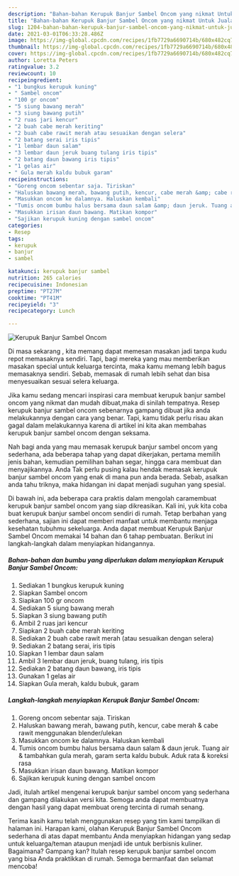 ```yaml
---
description: "Bahan-bahan Kerupuk Banjur Sambel Oncom yang nikmat Untuk Jualan"
title: "Bahan-bahan Kerupuk Banjur Sambel Oncom yang nikmat Untuk Jualan"
slug: 1204-bahan-bahan-kerupuk-banjur-sambel-oncom-yang-nikmat-untuk-jualan
date: 2021-03-01T06:33:28.486Z
image: https://img-global.cpcdn.com/recipes/1fb7729a6690714b/680x482cq70/kerupuk-banjur-sambel-oncom-foto-resep-utama.jpg
thumbnail: https://img-global.cpcdn.com/recipes/1fb7729a6690714b/680x482cq70/kerupuk-banjur-sambel-oncom-foto-resep-utama.jpg
cover: https://img-global.cpcdn.com/recipes/1fb7729a6690714b/680x482cq70/kerupuk-banjur-sambel-oncom-foto-resep-utama.jpg
author: Loretta Peters
ratingvalue: 3.2
reviewcount: 10
recipeingredient:
- "1 bungkus kerupuk kuning"
- " Sambel oncom"
- "100 gr oncom"
- "5 siung bawang merah"
- "3 siung bawang putih"
- "2 ruas jari kencur"
- "2 buah cabe merah keriting"
- "2 buah cabe rawit merah atau sesuaikan dengan selera"
- "2 batang serai iris tipis"
- "1 lembar daun salam"
- "3 lembar daun jeruk buang tulang iris tipis"
- "2 batang daun bawang iris tipis"
- "1 gelas air"
- " Gula merah kaldu bubuk garam"
recipeinstructions:
- "Goreng oncom sebentar saja. Tiriskan"
- "Haluskan bawang merah, bawang putih, kencur, cabe merah &amp; cabe rawit menggunakan blender/ulekan"
- "Masukkan oncom ke dalamnya. Haluskan kembali"
- "Tumis oncom bumbu halus bersama daun salam &amp; daun jeruk. Tuang air &amp; tambahkan gula merah, garam serta kaldu bubuk. Aduk rata &amp; koreksi rasa"
- "Masukkan irisan daun bawang. Matikan kompor"
- "Sajikan kerupuk kuning dengan sambel oncom"
categories:
- Resep
tags:
- kerupuk
- banjur
- sambel

katakunci: kerupuk banjur sambel 
nutrition: 265 calories
recipecuisine: Indonesian
preptime: "PT27M"
cooktime: "PT41M"
recipeyield: "3"
recipecategory: Lunch

---
```



![Kerupuk Banjur Sambel Oncom](https://img-global.cpcdn.com/recipes/1fb7729a6690714b/680x482cq70/kerupuk-banjur-sambel-oncom-foto-resep-utama.jpg)

Di masa  sekarang , kita memang dapat memesan masakan jadi tanpa kudu repot memasaknya sendiri. Tapi, bagi mereka yang mau memberikan masakan special untuk keluarga tercinta, maka kamu memang lebih bagus memasaknya sendiri. Sebab, memasak di rumah lebih sehat dan bisa menyesuaikan sesuai selera keluarga.

Jika kamu sedang mencari inspirasi cara membuat kerupuk banjur sambel oncom yang nikmat dan mudah dibuat,maka di sinilah tempatnya. Resep kerupuk banjur sambel oncom  sebenarnya gampang dibuat jika anda melakukannya dengan cara yang benar. Tapi, kamu tidak perlu risau akan gagal dalam melakukannya 
karena di artikel ini kita akan membahas kerupuk banjur sambel oncom dengan seksama.  



Nah bagi anda yang mau memasak kerupuk banjur sambel oncom yang sederhana, ada beberapa tahap yang dapat dikerjakan, pertama memilih jenis bahan, kemudian pemilihan bahan segar, hingga cara membuat dan menyajikannya. Anda Tak perlu pusing kalau hendak memasak kerupuk banjur sambel oncom yang enak di mana pun anda berada. Sebab, asalkan anda  tahu triknya, maka hidangan ini dapat menjadi suguhan yang spesial.

Di bawah ini, ada beberapa cara praktis  dalam mengolah caramembuat kerupuk banjur sambel oncom yang siap dikreasikan. Kali ini, yuk kita coba buat kerupuk banjur sambel oncom sendiri di rumah. Tetap berbahan yang sederhana, sajian ini dapat memberi manfaat untuk membantu menjaga kesehatan tubuhmu sekeluarga. Anda dapat membuat Kerupuk Banjur Sambel Oncom memakai 14 bahan dan 6 tahap pembuatan. Berikut ini langkah-langkah dalam menyiapkan hidangannya.

<!--inarticleads1-->

##### Bahan-bahan dan bumbu yang diperlukan dalam menyiapkan Kerupuk Banjur Sambel Oncom:

1. Sediakan 1 bungkus kerupuk kuning
1. Siapkan  Sambel oncom
1. Siapkan 100 gr oncom
1. Sediakan 5 siung bawang merah
1. Siapkan 3 siung bawang putih
1. Ambil 2 ruas jari kencur
1. Siapkan 2 buah cabe merah keriting
1. Sediakan 2 buah cabe rawit merah (atau sesuaikan dengan selera)
1. Sediakan 2 batang serai, iris tipis
1. Siapkan 1 lembar daun salam
1. Ambil 3 lembar daun jeruk, buang tulang, iris tipis
1. Sediakan 2 batang daun bawang, iris tipis
1. Gunakan 1 gelas air
1. Siapkan  Gula merah, kaldu bubuk, garam




<!--inarticleads2-->

##### Langkah-langkah menyiapkan Kerupuk Banjur Sambel Oncom:

1. Goreng oncom sebentar saja. Tiriskan
1. Haluskan bawang merah, bawang putih, kencur, cabe merah &amp; cabe rawit menggunakan blender/ulekan
1. Masukkan oncom ke dalamnya. Haluskan kembali
1. Tumis oncom bumbu halus bersama daun salam &amp; daun jeruk. Tuang air &amp; tambahkan gula merah, garam serta kaldu bubuk. Aduk rata &amp; koreksi rasa
1. Masukkan irisan daun bawang. Matikan kompor
1. Sajikan kerupuk kuning dengan sambel oncom




Jadi, itulah artikel mengenai  kerupuk banjur sambel oncom  yang sederhana dan gampang dilakukan versi kita. Semoga anda dapat membuatnya dengan hasil yang dapat membuat oreng tercinta di rumah senang. 

Terima kasih kamu telah menggunakan resep yang tim kami tampilkan di halaman ini. Harapan kami, olahan  Kerupuk Banjur Sambel Oncom sederhana di atas dapat membantu Anda menyiapkan hidangan yang sedap untuk keluarga/teman ataupun menjadi ide untuk berbisnis kuliner. Bagaimana? Gampang kan? Itulah resep kerupuk banjur sambel oncom yang bisa Anda praktikkan di rumah. Semoga bermanfaat dan selamat mencoba!

